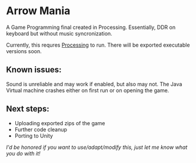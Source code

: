 # Arrow Mania
A Game Programming final created in Processing. Essentially, DDR on keyboard but without music syncronization.

Currently, this requres [Processing](https://processing.org/) to run. There will be exported executable versions soon. 


## Known issues: 
Sound is unreliable and may work if enabled, but also may not. The Java Virtual machine crashes either on first run or on opening the game. 


## Next steps: 
* Uploading exported zips of the game
* Further code cleanup
* Porting to Unity

*I'd be honored if you want to use/adapt/modify this, just let me know what you do with it!*

